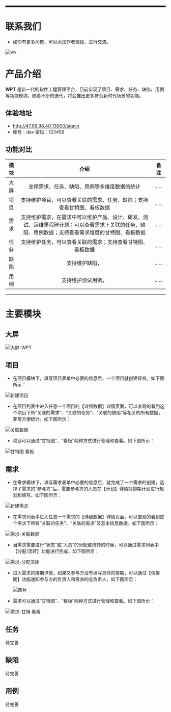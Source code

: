 <hr style="border: 2px solid black;">

# 联系我们
- 如你有更多问题，可以添加作者微信，进行交流。

![wx](https://github.com/ai-bytedance/WPT/assets/171111554/ba5dc1f8-158e-4fbe-9ed2-5d45bdee098d)



# 产品介绍
**WPT** 是新一代的软件工程管理平台，目前实现了项目、需求、任务、缺陷、用例等功能模块。随着不断的迭代，将会推出更多符合新时代场景的功能。

## 体验地址
- http://47.99.98.40:13000/signin
- 账号：dev 密码：123456


## 功能对比
|    模块    |    介绍    |    备注    |
|:----------:|:----------:|:----------:|
|    大屏    | 支撑需求、任务、缺陷、用例等多维度数据的统计  | ...... |
|    项目    | 支持维护项目，可以查看关联的需求、任务、缺陷；支持查看甘特图、看板数据  | ...... |
|    需求    | 支持维护需求，在需求中可以维护产品、设计、研发、测试、运维里程碑计划；可以查看需求下关联的任务、缺陷、用例数据；支持查看需求维度的甘特图、看板数据  | ...... |
|    任务    | 支持维护任务，可以查看关联的需求；支持查看甘特图、看板数据|......|
|    缺陷    | 支持维护缺陷，|......|
|    用例    | 支持维护测试用例，|......|


---
# 主要模块

## 大屏
![大屏-WPT](https://github.com/ai-bytedance/WPT/assets/171111554/bf0bd288-b6d3-4926-ae94-d4400971371d)

## 项目
- 在项目模块下，填写项目表单中必要的信息后，一个项目就创建好啦。如下图所示：
   
![新建项目](https://github.com/ai-bytedance/WPT/assets/171111554/cebaa7d8-5b60-4e7f-b0c7-6090b161328c)

- 在项目列表中进入任意一个项目的【详细数据】详情页面，可以直观的看到这个项目下所“关联的需求”、“关联的任务”、“关联的缺陷”等相关的所有数据，非常方便统计。如下图所示：
   
![关联数据](https://github.com/ai-bytedance/WPT/assets/171111554/641b7e86-1550-4320-b66c-a8b2f6d42a65)

- 项目可以通过“甘特图”、“看板”两种方式进行管理和查看。如下图所示：
  
![甘特图 看板](https://github.com/ai-bytedance/WPT/assets/171111554/33a75a48-6bf0-4fa3-a771-11bab8cb25e3)

## 需求
- 在需求模块下，填写需求表单中必要的信息后，就完成了一个需求的创建，选择了需求的“参与方”后，需要参与方的人员在【计划】详情对排期计划进行规划和填写。如下图所示：
  
![新建需求](https://github.com/ai-bytedance/WPT/assets/171111554/c2327589-2231-4507-80fe-c908372fb09b)

- 在需求列表中进入任意一个需求的【详细数据】详情页面，可以直观的看到这个需求下所有“关联的任务”、“关联的需求”及基本信息数据。如下图所示：
  
![需求-关联数据](https://github.com/ai-bytedance/WPT/assets/171111554/3d9c6fe3-63d5-4f92-a41c-a5e6db7d875f)

- 当需求需要进行“状态”或“人员”的分配或流转的时候，可以通过需求列表中【分配/流转】功能进行完成，如下图所示：
  
![需求-分配流转](https://github.com/ai-bytedance/WPT/assets/171111554/ab0ef036-b815-4d80-8088-e7b0f49a2f28)

- 进入需求的排期详情，如果又参与方没有填写具体的排期，可以通过【催排期】功能通知参与方的负责人和需求的总负责人，如下图所示：
  
  ![图片](https://github.com/user-attachments/assets/61cb8f7e-091a-49df-8f40-41d220c399e3)

- 需求可以通过“甘特图”、“看板”两种方式进行管理和查看。如下图所示：
  
![需求-甘特 看板](https://github.com/ai-bytedance/WPT/assets/171111554/1d846177-fb1d-4be4-ae04-87530476e859)

## 任务
待完善

## 缺陷
待完善

## 用例
待完善




